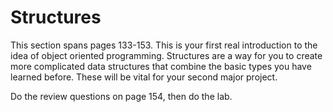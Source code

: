 # Structures
 
This section spans pages 133-153.  This is your first real introduction to the idea of object oriented programming.  Structures are a way for you to create more complicated data structures that combine the basic types you have learned before.  These will be vital for your second major project.  

Do the review questions on page 154, then do the lab.
